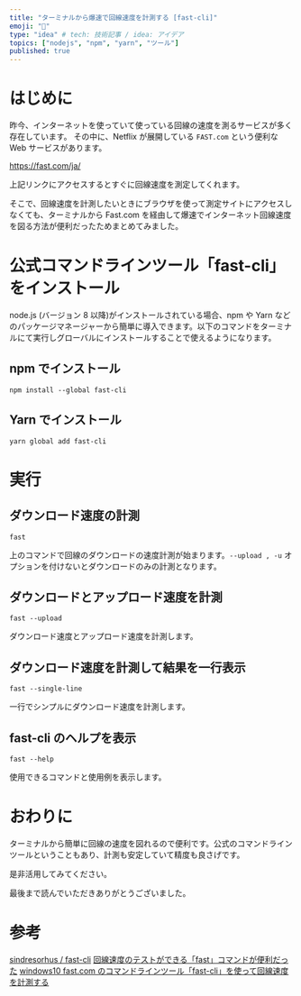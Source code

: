 ```yaml
---
title: "ターミナルから爆速で回線速度を計測する [fast-cli]"
emoji: "🌠"
type: "idea" # tech: 技術記事 / idea: アイデア
topics: ["nodejs", "npm", "yarn", "ツール"]
published: true
---
```


# はじめに

昨今、インターネットを使っていて使っている回線の速度を測るサービスが多く存在しています。
その中に、Netflix が展開している `FAST.com` という便利な Web サービスがあります。

https://fast.com/ja/

上記リンクにアクセスするとすぐに回線速度を測定してくれます。

そこで、回線速度を計測したいときにブラウザを使って測定サイトにアクセスしなくても、ターミナルから Fast.com を経由して爆速でインターネット回線速度を図る方法が便利だったためまとめてみました。

# 公式コマンドラインツール「fast-cli」をインストール

node.js (バージョン 8 以降)がインストールされている場合、npm や Yarn などのパッケージマネージャーから簡単に導入できます。以下のコマンドをターミナルにて実行しグローバルにインストールすることで使えるようになります。

## npm でインストール

```shell
npm install --global fast-cli
```

## Yarn でインストール

```shell
yarn global add fast-cli
```

# 実行

## ダウンロード速度の計測

```shell
fast
```

上のコマンドで回線のダウンロードの速度計測が始まります。`--upload , -u` オプションを付けないとダウンロードのみの計測となります。

## ダウンロードとアップロード速度を計測

```shell
fast --upload
```

ダウンロード速度とアップロード速度を計測します。

## ダウンロード速度を計測して結果を一行表示

```shell
fast --single-line
```

一行でシンプルにダウンロード速度を計測します。

## fast-cli のヘルプを表示

```shell
fast --help
```

使用できるコマンドと使用例を表示します。

# おわりに

ターミナルから簡単に回線の速度を図れるので便利です。公式のコマンドラインツールということもあり、計測も安定していて精度も良さげです。

是非活用してみてください。

最後まで読んでいただきありがとうございました。

# 参考

[sindresorhus / fast-cli](https://github.com/sindresorhus/fast-cli)
[回線速度のテストができる「fast」コマンドが便利だった](https://qiita.com/suin/items/8398f0b07299a3cc194f)
[windows10 fast.com のコマンドラインツール「fast-cli」を使って回線速度を計測する](https://mebee.info/2020/04/28/post-10023/)
